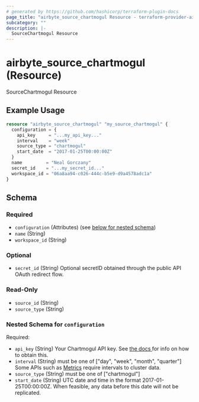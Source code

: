 ```yaml
---
# generated by https://github.com/hashicorp/terraform-plugin-docs
page_title: "airbyte_source_chartmogul Resource - terraform-provider-airbyte"
subcategory: ""
description: |-
  SourceChartmogul Resource
---
```


# airbyte_source_chartmogul (Resource)

SourceChartmogul Resource

## Example Usage

```terraform
resource "airbyte_source_chartmogul" "my_source_chartmogul" {
  configuration = {
    api_key     = "...my_api_key..."
    interval    = "week"
    source_type = "chartmogul"
    start_date  = "2017-01-25T00:00:00Z"
  }
  name         = "Neal Gorczany"
  secret_id    = "...my_secret_id..."
  workspace_id = "06a8aa94-c026-444c-b5e9-d9a4578adc1a"
}
```

<!-- schema generated by tfplugindocs -->
## Schema

### Required

- `configuration` (Attributes) (see [below for nested schema](#nestedatt--configuration))
- `name` (String)
- `workspace_id` (String)

### Optional

- `secret_id` (String) Optional secretID obtained through the public API OAuth redirect flow.

### Read-Only

- `source_id` (String)
- `source_type` (String)

<a id="nestedatt--configuration"></a>
### Nested Schema for `configuration`

Required:

- `api_key` (String) Your Chartmogul API key. See <a href="https://help.chartmogul.com/hc/en-us/articles/4407796325906-Creating-and-Managing-API-keys#creating-an-api-key"> the docs </a> for info on how to obtain this.
- `interval` (String) must be one of ["day", "week", "month", "quarter"]
Some APIs such as <a href="https://dev.chartmogul.com/reference/endpoint-overview-metrics-api">Metrics</a> require intervals to cluster data.
- `source_type` (String) must be one of ["chartmogul"]
- `start_date` (String) UTC date and time in the format 2017-01-25T00:00:00Z. When feasible, any data before this date will not be replicated.


